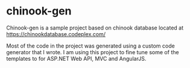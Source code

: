 chinook-gen
===========
Chinook-gen is a sample project based on chinook database located at https://chinookdatabase.codeplex.com/

Most of the code in the project was generated using a custom code generator that I wrote. I am using this project to fine tune some of the templates to for ASP.NET Web API, MVC and AngularJS.